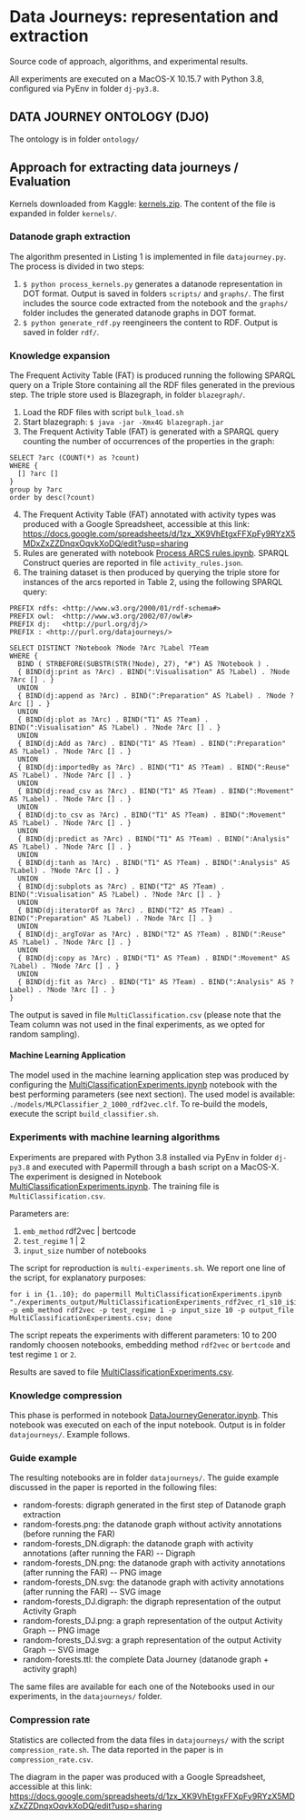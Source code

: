 # Data Journeys: representation and extraction
Source code of approach, algorithms, and experimental results.

All experiments are executed on a MacOS-X 10.15.7 with Python 3.8, configured via PyEnv in folder `dj-py3.8`.

## DATA JOURNEY ONTOLOGY (DJO)
The ontology is in folder `ontology/`

## Approach for extracting data journeys / Evaluation

Kernels downloaded from Kaggle: [kernels.zip](kernels.zip). The content of the file is expanded in folder `kernels/`.

### Datanode graph extraction

The algorithm presented in Listing 1 is implemented in file `datajourney.py`. 
The process is divided in two steps:

1) `$ python process_kernels.py` generates a datanode representation in DOT format. Output is saved in folders `scripts/` and `graphs/`. The first includes the source code extracted from the notebook and the `graphs/` folder includes the generated datanode graphs in DOT format.
2) `$ python generate_rdf.py` reengineers the content to RDF. Output is saved in folder `rdf/`.

### Knowledge expansion

The Frequent Activity Table (FAT) is produced running the following SPARQL query on a Triple Store containing all the RDF files generated in the previous step.
The triple store used is Blazegraph, in folder `blazegraph/`.

1) Load the RDF files with script `bulk_load.sh`
2) Start blazegraph: `$ java -jar -Xmx4G blazegraph.jar`
3) The Frequent Activity Table (FAT) is generated with a SPARQL query counting the number of occurrences of the properties in the graph:
```
SELECT ?arc (COUNT(*) as ?count)
WHERE {
  [] ?arc []
} 
group by ?arc
order by desc(?count)
```
4) The Frequent Activity Table (FAT) annotated with activity types was produced with a Google Spreadsheet, accessible at this link: https://docs.google.com/spreadsheets/d/1zx_XK9VhEtgxFFXpFy9RYzX5MDxZxZZDnqxOqvkXoDQ/edit?usp=sharing
5) Rules are generated with notebook [Process ARCS rules.ipynb](<Process ARCS rules.ipynb>). SPARQL Construct queries are reported in file `activity_rules.json`.
6) The training dataset is then produced by querying the triple store for instances of the arcs reported in Table 2, using the following SPARQL query:

```
PREFIX rdfs: <http://www.w3.org/2000/01/rdf-schema#> 
PREFIX owl:  <http://www.w3.org/2002/07/owl#> 
PREFIX dj:   <http://purl.org/dj/> 
PREFIX : <http://purl.org/datajourneys/> 

SELECT DISTINCT ?Notebook ?Node ?Arc ?Label ?Team
WHERE {
  BIND ( STRBEFORE(SUBSTR(STR(?Node), 27), "#") AS ?Notebook ) .
  { BIND(dj:print as ?Arc) . BIND(":Visualisation" AS ?Label) . ?Node ?Arc [] . }
  UNION
  { BIND(dj:append as ?Arc) . BIND(":Preparation" AS ?Label) . ?Node ?Arc [] . }
  UNION
  { BIND(dj:plot as ?Arc) . BIND("T1" AS ?Team) . BIND(":Visualisation" AS ?Label) . ?Node ?Arc [] . }
  UNION
  { BIND(dj:Add as ?Arc) . BIND("T1" AS ?Team) . BIND(":Preparation" AS ?Label) . ?Node ?Arc [] . }
  UNION
  { BIND(dj:importedBy as ?Arc) . BIND("T1" AS ?Team) . BIND(":Reuse" AS ?Label) . ?Node ?Arc [] . }
  UNION
  { BIND(dj:read_csv as ?Arc) . BIND("T1" AS ?Team) . BIND(":Movement" AS ?Label) . ?Node ?Arc [] . }
  UNION
  { BIND(dj:to_csv as ?Arc) . BIND("T1" AS ?Team) . BIND(":Movement" AS ?Label) . ?Node ?Arc [] . }
  UNION
  { BIND(dj:predict as ?Arc) . BIND("T1" AS ?Team) . BIND(":Analysis" AS ?Label) . ?Node ?Arc [] . }
  UNION
  { BIND(dj:tanh as ?Arc) . BIND("T1" AS ?Team) . BIND(":Analysis" AS ?Label) . ?Node ?Arc [] . }
  UNION
  { BIND(dj:subplots as ?Arc) . BIND("T2" AS ?Team) . BIND(":Visualisation" AS ?Label) . ?Node ?Arc [] . }
  UNION
  { BIND(dj:iteratorOf as ?Arc) . BIND("T2" AS ?Team) . BIND(":Preparation" AS ?Label) . ?Node ?Arc [] . }
  UNION
  { BIND(dj:_argToVar as ?Arc) . BIND("T2" AS ?Team) . BIND(":Reuse" AS ?Label) . ?Node ?Arc [] . }
  UNION
  { BIND(dj:copy as ?Arc) . BIND("T1" AS ?Team) . BIND(":Movement" AS ?Label) . ?Node ?Arc [] . }
  UNION
  { BIND(dj:fit as ?Arc) . BIND("T1" AS ?Team) . BIND(":Analysis" AS ?Label) . ?Node ?Arc [] . }
}
```
The output is saved in file `MultiClassification.csv` (please note that the Team column was not used in the final experiments, as we opted for random sampling).

#### Machine Learning Application
The model used in the machine learning application step was produced by configuring the [MultiClassificationExperiments.ipynb](MultiClassificationExperiments.ipynb) notebook with the best performing parameters (see next section). The used model is available: `./models/MLPClassifier_2_1000_rdf2vec.clf`.
To re-build the models, execute the script `build_classifier.sh`.

### Experiments with machine learning algorithms

Experiments are prepared with Python 3.8 installed via PyEnv in folder `dj-py3.8` and executed with Papermill through a bash script on a MacOS-X. 
The experiment is designed in Notebook [MultiClassificationExperiments.ipynb](MultiClassificationExperiments.ipynb).
The training file is `MultiClassification.csv`.

Parameters are:
1) `emb_method` rdf2vec | bertcode
2) `test_regime` 1 | 2 
3) `input_size` number of notebooks

The script for reproduction is `multi-experiments.sh`. We report one line of the script, for explanatory purposes:
```
for i in {1..10}; do papermill MultiClassificationExperiments.ipynb "./experiments_output/MultiClassificationExperiments_rdf2vec_r1_s10_i$i.ipynb" -p emb_method rdf2vec -p test_regime 1 -p input_size 10 -p output_file MultiClassificationExperiments.csv; done
```
The script repeats the experiments with different parameters: 10 to 200 randomly choosen notebooks, embedding method `rdf2vec` or `bertcode` and test regime `1` or `2`.

Results are saved to file [MultiClassificationExperiments.csv](MultiClassificationExperiments).
### Knowledge compression
This phase is performed in notebook [DataJourneyGenerator.ipynb](DataJourneyGenerator.ipynb). This notebook was executed on each of the input notebook. Output is in folder `datajourneys/`. Example follows.
### Guide example
The resulting notebooks are in folder `datajourneys/`. The guide example discussed in the paper is reported in the following files:

- random-forests: digraph generated in the first step of Datanode graph extraction
- random-forests.png: the datanode graph without activity annotations (before running the FAR)
- random-forests_DN.digraph: the datanode graph with activity annotations (after running the FAR) -- Digraph
- random-forests_DN.png: the datanode graph with activity annotations (after running the FAR) -- PNG image
- random-forests_DN.svg: the datanode graph with activity annotations (after running the FAR) -- SVG image
- random-forests_DJ.digraph: the digraph representation of the output Activity Graph
- random-forests_DJ.png: a graph representation of the output Activity Graph -- PNG image
- random-forests_DJ.svg: a graph representation of the output Activity Graph -- SVG image
- random-forests.ttl: the complete Data Journey (datanode graph + activity graph)

The same files are available for each one of the Notebooks used in our experiments, in the `datajourneys/` folder.

### Compression rate

Statistics are collected from the data files in `datajourneys/` with the script `compression_rate.sh`. The data reported in the paper is in `compression_rate.csv`.

The diagram in the paper was produced with a Google Spreadsheet, accessible at this link: https://docs.google.com/spreadsheets/d/1zx_XK9VhEtgxFFXpFy9RYzX5MDxZxZZDnqxOqvkXoDQ/edit?usp=sharing

